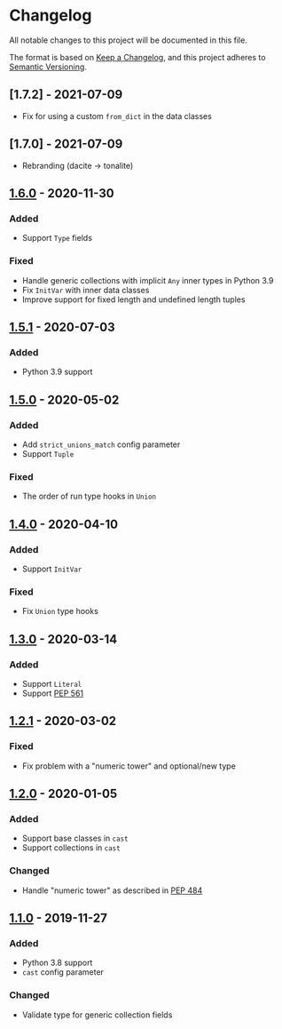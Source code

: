 # Changelog

All notable changes to this project will be documented in this file.

The format is based on [Keep a Changelog](https://keepachangelog.com/en/1.0.0/),
and this project adheres to [Semantic Versioning](https://semver.org/spec/v2.0.0.html).

## [1.7.2] - 2021-07-09

- Fix for using a custom `from_dict` in the data classes

## [1.7.0] - 2021-07-09

- Rebranding (dacite -> tonalite)

## [1.6.0] - 2020-11-30

### Added

- Support `Type` fields

### Fixed

- Handle generic collections with implicit `Any` inner types in Python 3.9
- Fix `InitVar` with inner data classes
- Improve support for fixed length and undefined length tuples

## [1.5.1] - 2020-07-03

### Added

- Python 3.9 support

## [1.5.0] - 2020-05-02

### Added

- Add `strict_unions_match` config parameter
- Support `Tuple`

### Fixed

- The order of run type hooks in `Union`

## [1.4.0] - 2020-04-10

### Added

- Support `InitVar`

### Fixed

- Fix `Union` type hooks

## [1.3.0] - 2020-03-14

### Added

- Support `Literal`
- Support [PEP 561](https://www.python.org/dev/peps/pep-0561/)

## [1.2.1] - 2020-03-02

### Fixed

- Fix problem with a "numeric tower" and optional/new type

## [1.2.0] - 2020-01-05

### Added

- Support base classes in `cast`
- Support collections in `cast`

### Changed

- Handle "numeric tower" as described in [PEP 484](https://www.python.org/dev/peps/pep-0484/#the-numeric-tower)

## [1.1.0] - 2019-11-27

### Added

- Python 3.8 support
- `cast` config parameter

### Changed

- Validate type for generic collection fields

[1.6.0]: https://github.com/Tiqets/tonalite/compare/v1.5.1...v1.6.0
[1.5.1]: https://github.com/Tiqets/tonalite/compare/v1.5.0...v1.5.1
[1.5.0]: https://github.com/Tiqets/tonalite/compare/v1.4.0...v1.5.0
[1.4.0]: https://github.com/Tiqets/tonalite/compare/v1.3.0...v1.4.0
[1.3.0]: https://github.com/Tiqets/tonalite/compare/v1.2.1...v1.3.0
[1.2.1]: https://github.com/Tiqets/tonalite/compare/v1.2.0...v1.2.1
[1.2.0]: https://github.com/Tiqets/tonalite/compare/v1.1.0...v1.2.0
[1.1.0]: https://github.com/Tiqets/tonalite/compare/v1.0.2...v1.1.0
